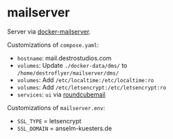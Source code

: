 # mailserver

Server via [docker-mailserver](https://github.com/docker-mailserver/docker-mailserver).

Customizations of `compose.yaml`:
- `hostname`: mail.destrostudios.com
- `volumes`: Update `./docker-data/dms/` to `/home/destroflyer/mailserver/dms/`
- `volumes`: Add `/etc/localtime:/etc/localtime:ro`
- `volumes`: Add `/etc/letsencrypt:/etc/letsencrypt:ro`
- `services`: `ui` via [roundcubemail](https://github.com/roundcube/roundcubemail-docker)

Customizations of `mailserver.env`:
- `SSL_TYPE` = letsencrypt
- `SSL_DOMAIN` = anselm-kuesters.de